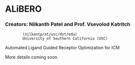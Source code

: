 # ALiBERO
### Creators: Nilkanth Patel and Prof. Vsevolod Katritch 
            (nilkantp/at/usc/dot/edu)
            University of Southern California (USC)



Automated Ligand Guided Receptor Optimization for ICM 


More details coming soon.
